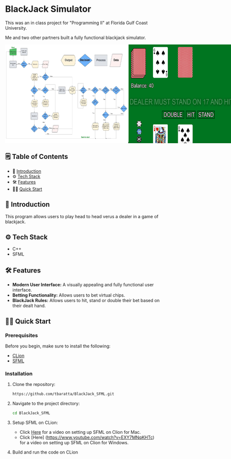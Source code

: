 # BlackJack Simulator

This was an in class project for "Programming II" at Florida Gulf Coast University.

Me and two other partners built a fully functional blackjack simulator.

<div style="display: flex; justify-content: space-around;">
  <img src="https://github.com/tbaratta/BlackJack_SFML/blob/main/images/flow_diagram.png" alt="Alt Text" width="400" height="320">
  <img src="https://github.com/tbaratta/BlackJack_SFML/blob/main/images/UI.png" alt="Alt Text" width="400" height="320">
</div>


## 🗒️ Table of Contents

- 🤖 [Introduction](#introduction)
- ⚙️ [Tech Stack](#tech-stack)
- 🛠️ [Features](#features)
- 🏃‍♂️ [Quick Start](#quick-start)

## 🤖 Introduction <a name="introduction"></a>

This program allows users to play head to head verus a dealer in a game of blackjack.

## ⚙️ Tech Stack <a name="tech-stack"></a>

- C++
- SFML

## 🛠️ Features <a name="features"></a>

- **Modern User Interface:** A visually appealing and fully functional user interface.
- **Betting Functionality:** Allows users to bet virtual chips.
- **BlackJack Rules:** Allows users to hit, stand or double their bet based on their dealt hand.

## 🏃‍♂️ Quick Start <a name="quick-start"></a>

### Prerequisites <a name="prerequisites"></a>

Before you begin, make sure to install the following:

- [CLion](https://www.jetbrains.com/clion/)
- [SFML](https://www.sfml-dev.org/download.php)
  
### Installation <a name="installation"></a>

1. Clone the repository:

    ```bash
    https://github.com/tbaratta/BlackJack_SFML.git
    ```

2. Navigate to the project directory:

    ```bash
    cd BlackJack_SFML
    ```

3. Setup SFML on CLion:
   - Click [Here](https://www.youtube.com/watch?v=BILAqQ-ZFDA&t=652s) for a video on setting up SFML on Clion for Mac.
   - Click [Here] (https://www.youtube.com/watch?v=EXY7MNqKHTc) for a video on setting up SFML on Clion for Windows.
     
4. Build and run the code on CLion
